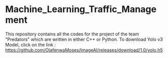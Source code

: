# Machine_Learning_Traffic_Management
This repository contains all the codes for the project of the team "Predators" which are written in either C++ or Python.
To download Yolo v3 Model, click on the link : https://github.com/OlafenwaMoses/ImageAI/releases/download/1.0/yolo.h5
